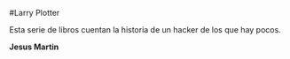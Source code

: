 #Larry Plotter

Esta serie de libros cuentan la historia de un hacker de los que hay pocos.

**Jesus Martin**
